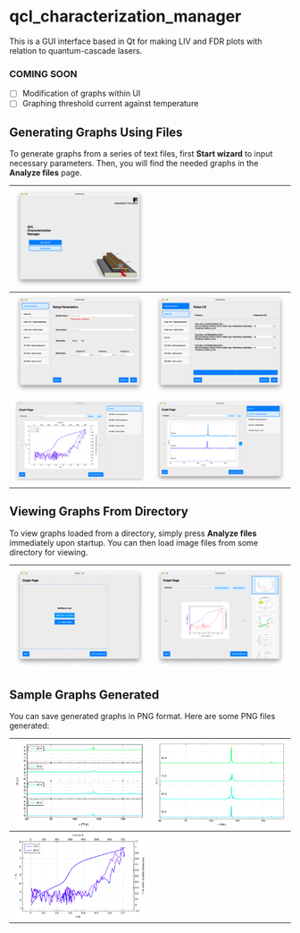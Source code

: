 # qcl_characterization_manager

This is a GUI interface based in Qt for making LIV and FDR plots with relation to quantum-cascade lasers.

### COMING SOON

- [ ] Modification of graphs within UI
- [ ] Graphing threshold current against temperature

## Generating Graphs Using Files

To generate graphs from a series of text files, first **Start wizard** to input necessary parameters. Then, you will find the needed graphs in the **Analyze files** page.

| ![start-page](./images/start-page.png)       |     |
| ------------------------------------------------- | ----------------------------------------------------------------- |
|  ![wizard-setup](./images/wizard-setup.png)         | ![wizard-pulse-liv](./images/wizard-pulse-liv.png)   |
| ![graph-liv](./images/graph-liv.png) | ![graph-fdr](./images/graph-fdr.png) |
   
## Viewing Graphs From Directory

To view graphs loaded from a directory, simply press **Analyze files** immediately upon startup. You can then load image files from some directory for viewing.

|  ![graph](./images/graph.png)         | ![graph-scroll](./images/graph-scroll.png)   |
| ------------------------------------------------- | ----------------------------------------------------------------- |

## Sample Graphs Generated

You can save generated graphs in PNG format. Here are some PNG files generated:

|  ![sample-stack](./images/sample-stack.png)         | ![sample-same](./images/sample-same.png)   |
| ------------------------------------------------- | ----------------------------------------------------------------- |
|  ![sample-liv](./images/sample-liv.png)         |
